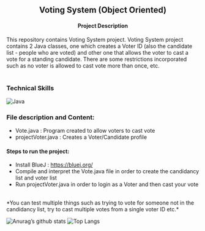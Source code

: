 <h2 align='center'><b> Voting System (Object Oriented) </b></h2>
<h4 align='center'> Project Description </h4> 
This repository contains Voting System project. Voting System project contains 2 Java classes, one which creates a Voter ID (also the candidate list - people who are voted) and other one that allows the voter to cast a vote for a standing candidate. There are some restrictions incorporated such as no voter is allowed to cast vote more than once, etc.  <br><br>

### Technical Skills 
![Java](https://img.shields.io/badge/java-%23ED8B00.svg?style=for-the-badge&logo=java&logoColor=white)

### File description and Content:
* Vote.java : Program created to allow voters to cast vote
* projectVoter.java : Creates a Voter/Candidate profile

#### Steps to run the  project:
- Install BlueJ : https://bluej.org/
- Compile and interpret the Vote.java file in order to create the candidancy list and voter list
- Run projectVoter.java in order to login as a Voter and then cast your vote
<br>
*You can test multiple things such as trying to vote for someone not in the candidancy list, try to cast multiple votes from a single voter ID etc.*
        
![Anurag’s github stats](https://github-readme-stats.vercel.app/api?username=Anshumaan-Chauhan02)
![Top Langs](https://github-readme-stats.vercel.app/api/top-langs/?username=Anshumaan-Chauhan02&layout=compact)
